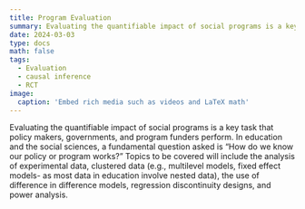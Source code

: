 ```yaml
---
title: Program Evaluation
summary: Evaluating the quantifiable impact of social programs is a key task that policy makers, governments, and program funders perform. In education and the social sciences, a fundamental question asked is ‘How do we know our policy or program works?’
date: 2024-03-03
type: docs
math: false
tags:
  - Evaluation
  - causal inference
  - RCT
image: 
  caption: 'Embed rich media such as videos and LaTeX math'
---
```


 Evaluating the quantifiable impact of social programs is a key task that policy makers, governments, and program funders perform. In education and the social sciences, a fundamental question asked is “How do we know our policy or program works?” Topics to be covered will include the analysis of experimental data, clustered data (e.g., multilevel models, fixed effect models- as most data in education involve nested data), the use of difference in difference models, regression discontinuity designs, and power analysis.